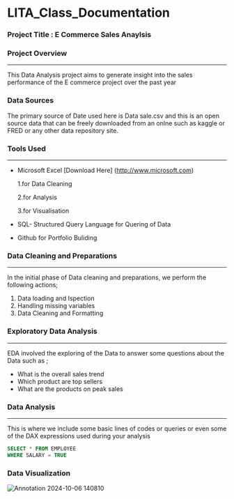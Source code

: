 # LITA_Class_Documentation

### Project Title : E Commerce Sales Anaylsis

### Project Overview
---
This Data Analysis project aims to generate insight into the sales performance of the E commerce project over the past year

### Data Sources
The primary source of Date used here is Data sale.csv and this is an open source data that can be freely downloaded from an onlne such as kaggle or FRED or any other data repository site.

### Tools Used
---
- Microsoft Excel [Download Here] (http://www.microsoft.com)
  
     1.for Data Cleaning
 
     2.for Analysis 
 
     3.for  Visualisation
 
- SQL- Structured Query Language for Quering of Data
- Github for Portfolio Buliding

### Data Cleaning and Preparations
---
In the initial phase of Data cleaning and preparations, we perform the following actions;
1. Data loading and Ispection
2. Handling missing variables
3. Data Cleaning and Formatting

### Exploratory Data Analysis
---
EDA involved the exploring of the Data to answer some questions about the Data such as ;
- What is the overall sales trend
- Which product are top sellers
- What are the products on peak sales

### Data Analysis
  ---
  This is where we include some basic lines of codes or queries or even some of the DAX expressions used during your analysis

  ```SQL
  SELECT * FROM EMPLOYEE
  WHERE SALARY = TRUE
  ```
### Data Visualization

![Annotation 2024-10-06 140810](https://github.com/user-attachments/assets/548049c3-9f47-422a-ab28-f15f87d4a5f9)
